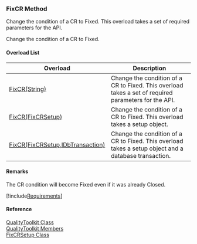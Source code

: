 ﻿### FixCR Method

Change the condition of a CR to Fixed. This overload takes a set of required parameters for the API.

Change the condition of a CR to Fixed.

#### Overload List

| Overload | Description |
| --- | --- |
| [FixCR(String)](FChoice.Toolkits.Clarify~FChoice.Toolkits.Clarify.Quality.QualityToolkit~FixCR(String).md) | Change the condition of a CR to Fixed. This overload takes a set of required parameters for the API.   |
| [FixCR(FixCRSetup)](FChoice.Toolkits.Clarify~FChoice.Toolkits.Clarify.Quality.QualityToolkit~FixCR(FixCRSetup).md) | Change the condition of a CR to Fixed. This overload takes a setup object.   |
| [FixCR(FixCRSetup,IDbTransaction)](FChoice.Toolkits.Clarify~FChoice.Toolkits.Clarify.Quality.QualityToolkit~FixCR(FixCRSetup,IDbTransaction).md) | Change the condition of a CR to Fixed. This overload takes a setup object and a database transaction.   |

#### Remarks

The CR condition will become Fixed even if it was already Closed.

[!include[Requirements](../partials/requirements.md)]



#### Reference

[QualityToolkit Class](FChoice.Toolkits.Clarify~FChoice.Toolkits.Clarify.Quality.QualityToolkit.md)  
[QualityToolkit Members](FChoice.Toolkits.Clarify~FChoice.Toolkits.Clarify.Quality.QualityToolkit_members.md)  
[FixCRSetup Class](FChoice.Toolkits.Clarify~FChoice.Toolkits.Clarify.Quality.FixCRSetup.md)